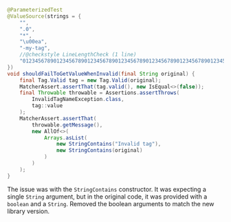 ```java
@ParameterizedTest
@ValueSource(strings = {
    "",
    ".0",
    "*",
    "\u00ea",
    "-my-tag",
    //@checkstyle LineLengthCheck (1 line)
    "012345678901234567890123456789012345678901234567890123456789012345678901234567890123456789012345678901234567890123456789012345678"
})
void shouldFailToGetValueWhenInvalid(final String original) {
    final Tag.Valid tag = new Tag.Valid(original);
    MatcherAssert.assertThat(tag.valid(), new IsEqual<>(false));
    final Throwable throwable = Assertions.assertThrows(
        InvalidTagNameException.class,
        tag::value
    );
    MatcherAssert.assertThat(
        throwable.getMessage(),
        new AllOf<>(
            Arrays.asList(
                new StringContains("Invalid tag"),
                new StringContains(original)
            )
        )
    );
}
```
The issue was with the `StringContains` constructor. It was expecting a single `String` argument, but in the original code, it was provided with a `boolean` and a `String`. Removed the boolean arguments to match the new library version.